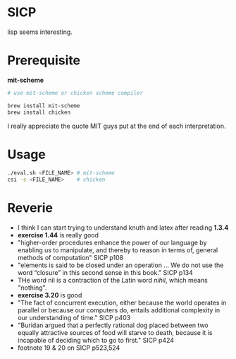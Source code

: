 # SICP

lisp seems interesting.

# Prerequisite

**mit-scheme**
```bash
# use mit-scheme or chicken scheme compiler

brew install mit-scheme
brew install chicken 
```

I really appreciate the quote MIT guys put at the end of each interpretation.

# Usage 

```bash
./eval.sh <FILE_NAME> # mit-scheme
csi -s <FILE_NAME>    # chicken 
```

# Reverie
- I think I can start trying to understand knuth and latex after reading **1.3.4**
- **exercise 1.44** is really good
- "higher-order procedures enhance the power of our language by enabling us to manipulate, and thereby to reason in terms of, general methods of computation" SICP p108
- "elements is said to be closed under an operation ... We do not use the word “closure” in this second sense in this book." SICP p134
- THe word nil is a contraction of the Latin word *nihil*, which means "nothing".
- **exercise 3.20** is good
- "The fact of concurrent execution, either because the world operates in parallel or because our computers do, entails additional complexity in our understanding of time." SICP p403
- "Buridan argued that a perfectly rational dog placed between two equally attractive sources of food will starve to death, because it is incapable of deciding which to go to first." SICP p424
- footnote 19 & 20 on SICP p523,524
